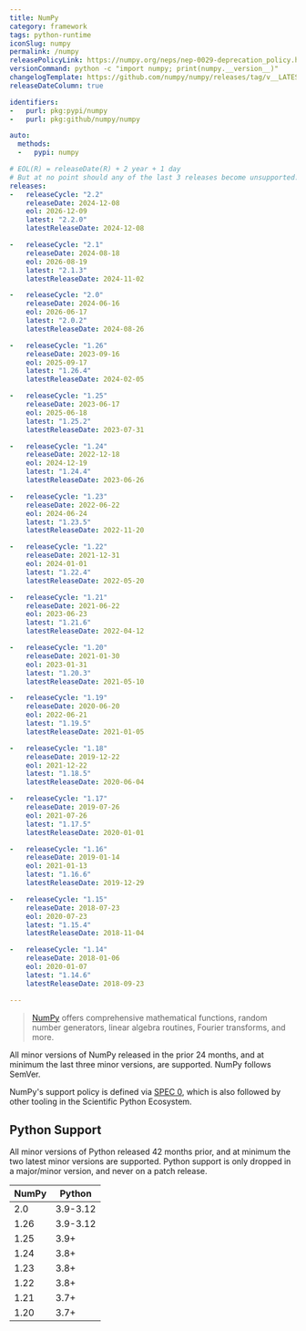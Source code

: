 ```yaml
---
title: NumPy
category: framework
tags: python-runtime
iconSlug: numpy
permalink: /numpy
releasePolicyLink: https://numpy.org/neps/nep-0029-deprecation_policy.html
versionCommand: python -c "import numpy; print(numpy.__version__)"
changelogTemplate: https://github.com/numpy/numpy/releases/tag/v__LATEST__
releaseDateColumn: true

identifiers:
-   purl: pkg:pypi/numpy
-   purl: pkg:github/numpy/numpy

auto:
  methods:
  -   pypi: numpy

# EOL(R) = releaseDate(R) + 2 year + 1 day
# But at no point should any of the last 3 releases become unsupported.
releases:
-   releaseCycle: "2.2"
    releaseDate: 2024-12-08
    eol: 2026-12-09
    latest: "2.2.0"
    latestReleaseDate: 2024-12-08

-   releaseCycle: "2.1"
    releaseDate: 2024-08-18
    eol: 2026-08-19
    latest: "2.1.3"
    latestReleaseDate: 2024-11-02

-   releaseCycle: "2.0"
    releaseDate: 2024-06-16
    eol: 2026-06-17
    latest: "2.0.2"
    latestReleaseDate: 2024-08-26

-   releaseCycle: "1.26"
    releaseDate: 2023-09-16
    eol: 2025-09-17
    latest: "1.26.4"
    latestReleaseDate: 2024-02-05

-   releaseCycle: "1.25"
    releaseDate: 2023-06-17
    eol: 2025-06-18
    latest: "1.25.2"
    latestReleaseDate: 2023-07-31

-   releaseCycle: "1.24"
    releaseDate: 2022-12-18
    eol: 2024-12-19
    latest: "1.24.4"
    latestReleaseDate: 2023-06-26

-   releaseCycle: "1.23"
    releaseDate: 2022-06-22
    eol: 2024-06-24
    latest: "1.23.5"
    latestReleaseDate: 2022-11-20

-   releaseCycle: "1.22"
    releaseDate: 2021-12-31
    eol: 2024-01-01
    latest: "1.22.4"
    latestReleaseDate: 2022-05-20

-   releaseCycle: "1.21"
    releaseDate: 2021-06-22
    eol: 2023-06-23
    latest: "1.21.6"
    latestReleaseDate: 2022-04-12

-   releaseCycle: "1.20"
    releaseDate: 2021-01-30
    eol: 2023-01-31
    latest: "1.20.3"
    latestReleaseDate: 2021-05-10

-   releaseCycle: "1.19"
    releaseDate: 2020-06-20
    eol: 2022-06-21
    latest: "1.19.5"
    latestReleaseDate: 2021-01-05

-   releaseCycle: "1.18"
    releaseDate: 2019-12-22
    eol: 2021-12-22
    latest: "1.18.5"
    latestReleaseDate: 2020-06-04

-   releaseCycle: "1.17"
    releaseDate: 2019-07-26
    eol: 2021-07-26
    latest: "1.17.5"
    latestReleaseDate: 2020-01-01

-   releaseCycle: "1.16"
    releaseDate: 2019-01-14
    eol: 2021-01-13
    latest: "1.16.6"
    latestReleaseDate: 2019-12-29

-   releaseCycle: "1.15"
    releaseDate: 2018-07-23
    eol: 2020-07-23
    latest: "1.15.4"
    latestReleaseDate: 2018-11-04

-   releaseCycle: "1.14"
    releaseDate: 2018-01-06
    eol: 2020-01-07
    latest: "1.14.6"
    latestReleaseDate: 2018-09-23

---
```


> [NumPy](https://numpy.org/) offers comprehensive mathematical functions, random number generators,
> linear algebra routines, Fourier transforms, and more.

All minor versions of NumPy released in the prior 24 months, and at minimum the last three minor
versions, are supported. NumPy follows SemVer.

NumPy's support policy is defined via [SPEC 0](https://scientific-python.org/specs/spec-0000/),
which is also followed by other tooling in the Scientific Python Ecosystem.

## Python Support

All minor versions of Python released 42 months prior, and at minimum the two latest minor versions
are supported. Python support is only dropped in a major/minor version, and never on a patch release.

| NumPy | Python   |
|-------|----------|
| 2.0   | 3.9-3.12 |
| 1.26  | 3.9-3.12 |
| 1.25  | 3.9+     |
| 1.24  | 3.8+     |
| 1.23  | 3.8+     |
| 1.22  | 3.8+     |
| 1.21  | 3.7+     |
| 1.20  | 3.7+     |
